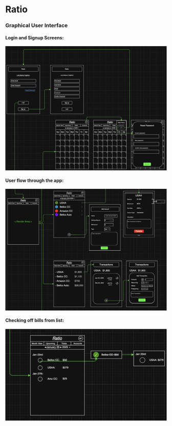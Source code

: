 # Ratio

### Graphical User Interface

#### Login and Signup Screens:

![Description of image](docs/Ratio_Top.png)

#### User flow through the app:

![Description of image](docs/Ratio_Middle.png)

#### Checking off bills from list:

![Description of image](docs/Ratio_Bottom.png)
